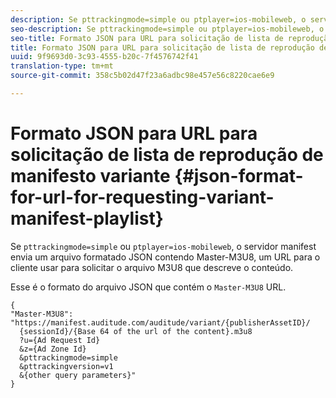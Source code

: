 ```yaml
---
description: Se pttrackingmode=simple ou ptplayer=ios-mobileweb, o servidor manifest envia um arquivo formatado em JSON contendo Master-M3U8, um URL para o cliente usar para solicitar o arquivo M3U8 que descreve o conteúdo.
seo-description: Se pttrackingmode=simple ou ptplayer=ios-mobileweb, o servidor manifest envia um arquivo formatado em JSON contendo Master-M3U8, um URL para o cliente usar para solicitar o arquivo M3U8 que descreve o conteúdo.
seo-title: Formato JSON para URL para solicitação de lista de reprodução de manifesto variante
title: Formato JSON para URL para solicitação de lista de reprodução de manifesto variante
uuid: 9f9693d0-3c93-4555-b20c-7f4576742f41
translation-type: tm+mt
source-git-commit: 358c5b02d47f23a6adbc98e457e56c8220cae6e9

---
```



# Formato JSON para URL para solicitação de lista de reprodução de manifesto variante {#json-format-for-url-for-requesting-variant-manifest-playlist}

Se `pttrackingmode=simple` ou `ptplayer=ios-mobileweb`, o servidor manifest envia um arquivo formatado JSON contendo Master-M3U8, um URL para o cliente usar para solicitar o arquivo M3U8 que descreve o conteúdo.

Esse é o formato do arquivo JSON que contém o `Master-M3U8` URL.

```
{
"Master-M3U8": "https://manifest.auditude.com/auditude/variant/{publisherAssetID}/
  {sessionId}/{Base 64 of the url of the content}.m3u8
  ?u={Ad Request Id}
  &z={Ad Zone Id}
  &pttrackingmode=simple
  &pttrackingversion=v1
  &{other query parameters}"
}
```
